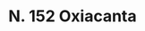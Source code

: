 ---
title: "N. 152 Oxiacanta"
permalink: "/edition/plant152/"
plant-name: "N. 152"
plant-number: "152"
plant-xml: "/assets/xml/plant152.xml"
plant-img1: "/assets/img/plant152_verso.jpg"
plant-img2: "/assets/img/plant152.jpg"
plant-title: "N. 152 Oxiacanta"
plant-wfo-link: ""
plant-kew-link: ""
plant-taxon-content: ""
layout: single-xml
---